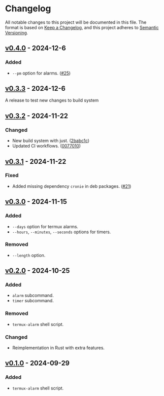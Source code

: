 # Changelog

All notable changes to this project will be documented in this file. The format
is based on [Keep a Changelog], and this project adheres to [Semantic
Versioning].

[keep a changelog]: https://keepachangelog.com/
[semantic versioning]: https://semver.org/

## [v0.4.0] - 2024-12-6

[v0.4.0]: https://github.com/iahmadgad/termux-clock/releases/v0.4.0

### Added

- `--pm` option for alarms. ([#25](https://github.com/iahmadgad/termux-clock/pull/25))

## [v0.3.3] - 2024-12-6

[v0.3.3]: https://github.com/iahmadgad/termux-clock/releases/v0.3.3

A release to test new changes to build system

## [v0.3.2] - 2024-11-22

[v0.3.2]: https://github.com/iahmadgad/termux-clock/releases/v0.3.2

### Changed

- New build system with just. ([2babc1c](https://github.com/iahmadgad/termux-clock/commit/00770102c2b9ab6bcfa6a82296bbaef3868b6360))
- Updated CI workflows. ([0077010](https://github.com/iahmadgad/termux-clock/commit/2babc1cf956149ef081143cb23b977ebacf7cdab))

## [v0.3.1] - 2024-11-22

[v0.3.1]: https://github.com/iahmadgad/termux-clock/releases/v0.3.1

### Fixed

- Added missing dependency `cronie` in deb packages. ([#21](https://github.com/iahmadgad/termux-clock/pull/21))

## [v0.3.0] - 2024-11-15

[v0.3.0]: https://github.com/iahmadgad/termux-clock/releases/v0.3.0

### Added

- `--days` option for termux alarms.
- `--hours`, `--minutes`, `--seconds` options for timers.

### Removed
- `--length` option.

## [v0.2.0] - 2024-10-25

[v0.2.0]: https://github.com/iahmadgad/termux-clock/releases/v0.2.0

### Added

- `alarm` subcommand.
- `timer` subcommand.

### Removed
- `termux-alarm` shell script.

### Changed
- Reimplementation in Rust with extra features.

## [v0.1.0] - 2024-09-29

[v0.1.0]: https://github.com/iahmadgad/termux-clock/releases/v0.1.0

### Added

- `termux-alarm` shell script.
